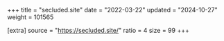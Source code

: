 +++
title = "secluded.site"
date = "2022-03-22"
updated = "2024-10-27"
weight = 101565

[extra]
source = "https://secluded.site/"
ratio = 4
size = 99
+++

